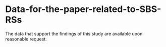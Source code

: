 # Data-for-the-paper-related-to-SBS-RSs
The data that support the findings of this study are available upon reasonable request.
